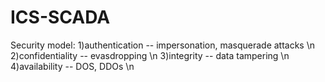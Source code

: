 # ICS-SCADA
Security model:
1)authentication -- impersonation, masquerade attacks \n
2)confidentiality -- evasdropping \n
3)integrity -- data tampering \n
4)availability -- DOS, DDOs \n
